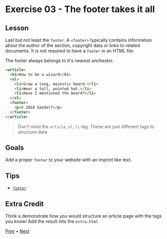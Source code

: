 # Exercise 03 - The footer takes it all

## Lesson

Last but not least the `footer`. A `<footer>` typically contains information about the author of the section, copyright data or links to related documents.
It is not required to have a `footer` in an HTML file.

The footer always belongs to it's nearest anchestor.

```html
<article>
  <h1>How to be a wizard</h1>
  <ol>
    <li>Grow a long, majestic beard.</li>
    <li>Wear a tall, pointed hat.</li>
    <li>Have I mentioned the beard?</li>
  </ol>
  <footer>
    <p>© 2018 Gandalf</p>
  </footer>
</article>
```

> Don't mind the `article`, `ol`, `li` tag. These are just different tags to structure data

## Goals

Add a proper `footer` to your website with an imprint like text.

## Tips

- [`footer`](https://developer.mozilla.org/en-US/docs/Web/HTML/Element/footer)

## Extra Credit

Think a demonstrate how you would structure an article page with the tags you know! Add the result into the `extra.html`

[Prev](../02/README.md) • [Next](../04/README.md)
